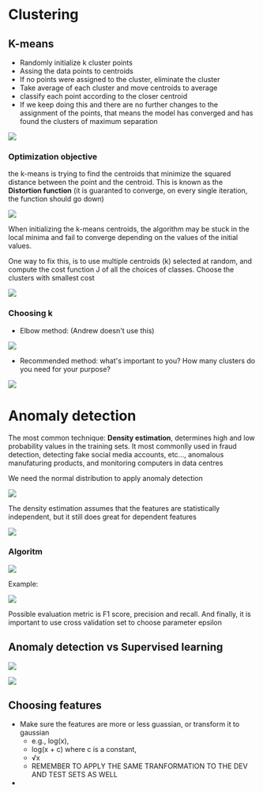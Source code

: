 # Clustering

## K-means

- Randomly initialize k cluster points
- Assing the data points to centroids
- If no points were assigned to the cluster, eliminate the cluster
- Take average of each cluster and move centroids to average
- classify each point according to the closer centroid
- If we keep doing this and there are no further changes to the assignment of the points, that means the model has converged and has found the clusters of maximum separation

![](./assets/kmeans.png)

### Optimization objective

the k-means is trying to find the centroids that minimize the squared distance between the point and the centroid. This is known as the **Distortion function** (it is guaranted to converge, on every single iteration, the function should go down)

![](./assets/optimization.png)

When initializing the k-means centroids, the algorithm may be stuck in the local minima and fail to converge depending on the values of the initial values. 

One way to fix this, is to use multiple centroids (k) selected at random, and compute the cost function J of all the choices of classes. Choose the clusters with smallest cost

![](./assets/initialization.png)

### Choosing k

- Elbow method: (Andrew doesn't use this)

![](./assets/elbow.png)

- Recommended method: what's important to you? How many clusters do you need for your purpose?

![](./assets/recommended.png)

# Anomaly detection

The most common technique: **Density estimation**, determines high and low probability values in the training sets. It most commonlly used in fraud detection, detecting fake social media accounts, etc..., anomalous manufaturing products, and monitoring computers in data centres 

We need the normal distribution to apply anomaly detection

![](./assets/normal.png)

The density estimation assumes that the features are statistically independent, but it still does great for dependent features

![](./assets/density_estimation.png)

### Algoritm

![](./assets/anomaly_algo.png)

Example:

![](./assets/example_anomaly.png)

Possible evaluation metric is F1 score, precision and recall. And finally, it is important to use cross validation set to choose parameter epsilon

## Anomaly detection vs Supervised learning

![](./assets/comparison.png)

![](./assets/comparison2.png)

## Choosing features

- Make sure the features are more or less guassian, or transform it to gaussian 
  - e.g., log(x),
  - log(x + c) where c is a constant, 
  - √x
  - REMEMBER TO APPLY THE SAME TRANFORMATION TO THE DEV AND TEST SETS AS WELL
- 
